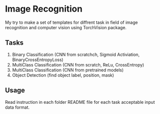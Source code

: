 # Image Recognition
My try to make a set of templates for diffrent task in field of image recognition and computer vision using TorchVision package.

## Tasks
1. Binary Classification (CNN from scratchch, Sigmoid Activiation, BinaryCrossEntropyLoss)
2. MultiClass Classification (CNN from scratch, ReLu, CrossEntropy)
3. MultiClass Classification (CNN from pretrained models)
4. Object Detection (find object label, position, mask)

## Usage
Read instruction in each folder README file for each task acceptable input data format.
